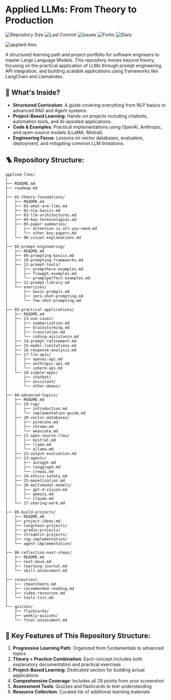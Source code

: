 # Applied LLMs: From Theory to Production

![Repository Size](https://img.shields.io/github/repo-size/JawherKl/applied-llms)
![Last Commit](https://img.shields.io/github/last-commit/JawherKl/applied-llms)
![Issues](https://img.shields.io/github/issues-raw/JawherKl/applied-llms)
![Forks](https://img.shields.io/github/forks/JawherKl/applied-llms)
![Stars](https://img.shields.io/github/stars/JawherKl/applied-llms)

![applied-llms](https://github.com/JawherKl/applied-llms/blob/main/docs/resources/applied-llms.gif)

A structured learning path and project portfolio for software engineers to master Large Language Models. This repository moves beyond theory, focusing on the practical application of LLMs through prompt engineering, API integration, and building scalable applications using frameworks like LangChain and LlamaIndex.

## 🚀 What's Inside?
- **Structured Curriculum**: A guide covering everything from NLP basics to advanced RAG and Agent systems.
- **Project-Based Learning**: Hands-on projects including chatbots, automation tools, and AI-assisted applications.
- **Code & Examples**: Practical implementations using OpenAI, Anthropic, and open-source models (LLaMA, Mistral).
- **Engineering Focus**: Lessons on vector databases, evaluation, deployment, and mitigating common LLM limitations.

## 🪜 Repository Structure:

```
applied-llms/
│
├── README.md
├── roadmap.md
│
├── 01-theory-foundations/
│   ├── README.md
│   ├── 01-what-are-llms.md
│   ├── 02-nlp-basics.md
│   ├── 03-llm-architectures.md
│   ├── 04-key-terminologies.md
│   ├── 05-paper-summaries/
│   │   ├── attention-is-all-you-need.md
│   │   └── other-key-papers.md
│   └── 06-visual-explanations.md
│
├── 02-prompt-engineering/
│   ├── README.md
│   ├── 09-prompting-basics.md
│   ├── 10-prompting-frameworks.md
│   ├── 11-prompt-tools/
│   │   ├── prompthero-examples.md
│   │   ├── flowgpt-examples.md
│   │   └── promptperfect-examples.md
│   ├── 12-prompt-library.md
│   └── exercises/
│       ├── basic-prompts.md
│       ├── zero-shot-prompting.md
│       └── few-shot-prompting.md
│
├── 03-practical-applications/
│   ├── README.md
│   ├── 13-use-cases/
│   │   ├── summarization.md
│   │   ├── brainstorming.md
│   │   ├── translation.md
│   │   └── coding-assistance.md
│   ├── 14-prompt-refinement.md
│   ├── 15-model-limitations.md
│   ├── 16-response-analysis.md
│   ├── 17-llm-apis/
│   │   ├── openai-api.md
│   │   ├── anthropic-api.md
│   │   └── cohere-api.md
│   └── 18-simple-apps/
│       ├── chatbot/
│       ├── assistant/
│       └── other-demos/
│
├── 04-advanced-topics/
│   ├── README.md
│   ├── 19-rag/
│   │   ├── introduction.md
│   │   └── implementation-guide.md
│   ├── 20-vector-databases/
│   │   ├── pinecone.md
│   │   ├── chroma.md
│   │   └── weaviate.md
│   ├── 21-open-source-llms/
│   │   ├── mistral.md
│   │   ├── llama.md
│   │   └── ollama.md
│   ├── 22-output-evaluation.md
│   ├── 23-agents/
│   │   ├── autogpt.md
│   │   ├── langgraph.md
│   │   └── crewai.md
│   ├── 24-ethics-safety.md
│   ├── 25-monetization.md
│   ├── 26-multimodal-models/
│   │   ├── gpt-4-vision.md
│   │   ├── gemini.md
│   │   └── claude.md
│   └── 27-sharing-work.md
│
├── 05-build-projects/
│   ├── README.md
│   ├── project-ideas.md
│   ├── langchain-projects/
│   ├── gradio-projects/
│   ├── streamlit-projects/
│   ├── rag-implementation/
│   └── agent-implementation/
│
├── 06-reflection-next-steps/
│   ├── README.md
│   ├── next-move.md
│   ├── learning-journal.md
│   └── skill-assessment.md
│
├── resources/
│   ├── cheatsheets.md
│   ├── recommended-reading.md
│   ├── video-resources.md
│   └── tools-list.md
│
└── quizzes/
    ├── flashcards/
    ├── weekly-quizzes/
    └── final-assessment.md
```

## 🔑 Key Features of This Repository Structure:

1. **Progressive Learning Path**: Organized from fundamentals to advanced topics
2. **Theory + Practice Combination**: Each concept includes both explanatory documentation and practical exercises
3. **Project-Based Learning**: Dedicated section for building actual applications
4. **Comprehensive Coverage**: Includes all 28 points from your screenshot
5. **Assessment Tools**: Quizzes and flashcards to test understanding
6. **Resource Collection**: Curated list of additional learning materials
